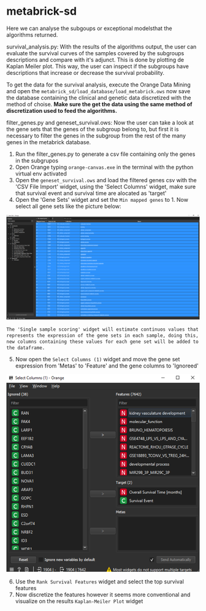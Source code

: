 # metabrick-sd
Here we can analyse the subgoups or exceptional modelsthat the algorithms returned.

survival_analysis.py: With the results of the algorithms output, the user can evaluate the survival curves of the samples covered by the subgroups descriptions and compare with it's adjunct. This is done by plotting de Kaplan Meiler plot. This way, the user can inspect if the subgroups have descriptions that increase or decrease the survival probability. 

To get the data for the survival analysis, execute the Orange Data Mining and open the `metabrick_sd/load_database/load_metabrick.ows` now save the database containing the clinical and genetic data discretized with the method of choise. **Make sure the get the data using the same method of discretization used to feed the algorithms.**

filter_genes.py and geneset_survival.ows: Now the user can take a look at the gene sets that the genes of the subgroup belong to, but first it is necessary to filter the genes in the subgroup from the rest of the many genes in the metabrick database. 
1) Run the filter_genes.py to generate a csv file containing only the genes in the subgrupos
2) Open Orange typing `orange-canvas.exe` in the terminal with the python virtual env activated
3) Open the `geneset_survival.ows` and load the filtered genes csv with the 'CSV File Import' widget, using the 'Select Columns' widget, make sure that survival event and survival time are alocated as 'target'
4) Open the 'Gene Sets' widget and set the `Min mapped genes` to 1. Now select all gene sets like the picture below:

![alt text](image.png)

    The 'Single sample scoring' widget will estimate continuos values that represents the expression of the gene sets in each sample, doing this, new columns containing these values for each gene set will be added to the dataframe.

5) Now open the `Select Columns (1)` widget and move the gene set expression from 'Metas' to 'Feature' and the gene columns to 'Ignoreed'

![alt text](image-1.png)

6) Use the `Rank Survival Features` widget and select the top survival features
7) Now discretize the features however it seems more conventional and visualize on the results `Kaplan-Meiler Plot` widget